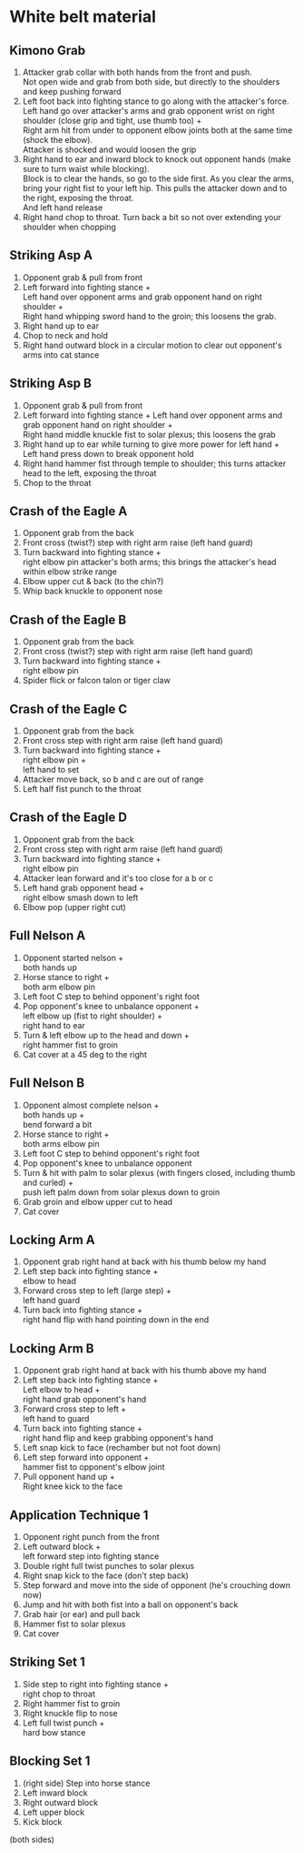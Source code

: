 # White belt material

## Kimono Grab

1. Attacker grab collar with both hands from the front and push.  
  Not open wide and grab from both side, but directly to the shoulders and keep pushing forward
3. Left foot back into fighting stance to go along with the attacker's force.  
  Left hand go over attacker's arms and grab opponent wrist on right shoulder (close grip and tight, use thumb too) +  
  Right arm hit from under to opponent elbow joints both at the same time (shock the elbow).  
  Attacker is shocked and would loosen the grip
5. Right hand to ear and inward block to knock out opponent hands (make sure to turn waist while blocking).  
  Block is to clear the hands, so go to the side first. As you clear the arms, bring your right fist to your left hip.  This pulls the attacker down and to the right, exposing the throat.  
  And left hand release
7. Right hand chop to throat.
  Turn back a bit so not over extending your shoulder when chopping

## Striking Asp A

1. Opponent grab & pull from front
2. Left forward into fighting stance +  
 Left hand over opponent arms and grab opponent hand on right shoulder +  
 Right hand whipping sword hand to the groin; this loosens the grab.
3. Right hand up to ear
4. Chop to neck and hold
5. Right hand outward block in a circular motion to clear out opponent's arms into cat stance

## Striking Asp B

1. Opponent grab &amp; pull from front
2. Left forward into fighting stance +
 Left hand over opponent arms and grab opponent hand on right shoulder +  
 Right hand middle knuckle fist to solar plexus; this loosens the grab
3. Right hand up to ear while turning to give more power for left hand +  
 Left hand press down to break opponent hold
4. Right hand hammer fist through temple to shoulder; this turns attacker head to the left, exposing the throat
5. Chop to the throat

## Crash of the Eagle A

1. Opponent grab from the back
2. Front cross (twist?) step with right arm raise (left hand guard)
3. Turn backward into fighting stance +  
 right elbow pin attacker's both arms; this brings the attacker's head within elbow strike range
4. Elbow upper cut &amp; back (to the chin?)
5. Whip back knuckle to opponent nose

## Crash of the Eagle B

1. Opponent grab from the back
2. Front cross (twist?) step with right arm raise (left hand guard)
3. Turn backward into fighting stance +  
 right elbow pin
4. Spider flick or falcon talon or tiger claw

## Crash of the Eagle C

1. Opponent grab from the back
2. Front cross step with right arm raise (left hand guard)
3. Turn backward into fighting stance +  
 right elbow pin +  
 left hand to set
4. Attacker move back, so b and c are out of range
5. Left half fist punch to the throat

## Crash of the Eagle D

1. Opponent grab from the back
2. Front cross step with right arm raise (left hand guard)
3. Turn backward into fighting stance +  
 right elbow pin
4. Attacker lean forward and it's too close for  a b or c
5. Left hand grab opponent head +  
 right elbow smash down to left
6. Elbow pop (upper right cut)

## Full Nelson A

1. Opponent started nelson +  
 both hands up
2. Horse stance to right +  
 both arm elbow pin
3. Left foot C step to behind opponent&#39;s right foot
4. Pop opponent&#39;s knee to unbalance opponent +  
 left elbow up (fist to right shoulder) +  
 right hand to ear
5. Turn &amp; left elbow up to the head and down +  
 right hammer fist to groin
6. Cat cover at a 45 deg to the right

## Full Nelson B

1. Opponent almost complete nelson +  
 both hands up +  
 bend forward a bit
2. Horse stance to right +  
 both arms elbow pin
3. Left foot C step to behind opponent&#39;s right foot
4. Pop opponent's knee to unbalance opponent
5. Turn &amp; hit with palm to solar plexus (with fingers closed, including thumb and curled) +  
  push left palm down from solar plexus down to groin
6. Grab groin and elbow upper cut to head
7. Cat cover

## Locking Arm A

1. Opponent grab right hand at back with his thumb below my hand
2. Left step back into fighting stance +  
 elbow to head
3. Forward cross step to left (large step) +  
 left hand guard
4. Turn back into fighting stance +  
 right hand flip with hand pointing down in the end

## Locking Arm B

1. Opponent grab right hand at back with his thumb above my hand
2. Left step back into fighting stance +  
 Left elbow to head +  
 right hand grab opponent&#39;s hand
3. Forward cross step to left +  
 left hand to guard
4. Turn back into fighting stance +  
 right hand flip and keep grabbing opponent&#39;s hand
5. Left snap kick to face (rechamber but not foot down)
6. Left step forward into opponent +  
 hammer fist to opponent&#39;s elbow joint
7. Pull opponent hand up +  
 Right knee kick to the face

## Application Technique 1

1. Opponent right punch from the front
2. Left outward block +  
 left forward step into fighting stance
3. Double right full twist punches to solar plexus
4. Right snap kick to the face (don&#39;t step back)
5. Step forward and move into the side of opponent (he&#39;s crouching down now)
6. Jump and hit with both fist into a ball on opponent&#39;s back
7. Grab hair (or ear) and pull back
8. Hammer fist to solar plexus
9. Cat cover


## Striking Set 1

1. Side step to right into fighting stance +  
 right chop to throat
2. Right hammer fist to groin
3. Right knuckle flip to nose
4. Left full twist punch +  
 hard bow stance


## Blocking Set 1

1. (right side) Step into horse stance
2. Left inward block
3. Right outward block
4. Left upper block
5. Kick block

(both sides)
